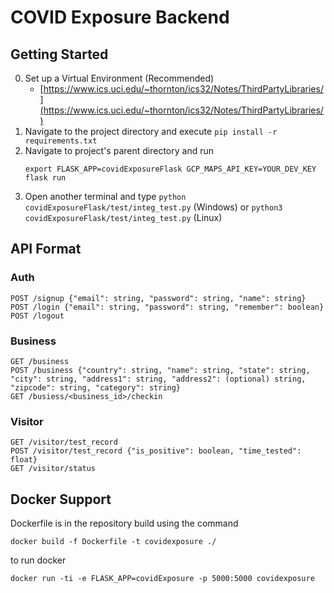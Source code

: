 # COVID Exposure Backend

## Getting Started
0. Set up a Virtual Environment (Recommended)
   + [https://www.ics.uci.edu/~thornton/ics32/Notes/ThirdPartyLibraries/](https://www.ics.uci.edu/~thornton/ics32/Notes/ThirdPartyLibraries/)
1. Navigate to the project directory and execute `pip install -r requirements.txt`
2. Navigate to project's parent directory and run
   ```
   export FLASK_APP=covidExposureFlask GCP_MAPS_API_KEY=YOUR_DEV_KEY
   flask run
   ```
3. Open another terminal and type `python covidExposureFlask/test/integ_test.py` (Windows) or `python3 covidExposureFlask/test/integ_test.py` (Linux)

## API Format
### Auth
```
POST /signup {"email": string, "password": string, "name": string}
POST /login {"email": string, "password": string, "remember": boolean}
POST /logout
```

### Business
```
GET /business
POST /business {"country": string, "name": string, "state": string, "city": string, "address1": string, "address2": (optional) string, "zipcode": string, "category": string}
GET /busiess/<business_id>/checkin
```

### Visitor
```
GET /visitor/test_record
POST /visitor/test_record {"is_positive": boolean, "time_tested": float}
GET /visitor/status
```

## Docker Support
Dockerfile is in the repository
build using the command
```
docker build -f Dockerfile -t covidexposure ./ 
```
to run docker
```
docker run -ti -e FLASK_APP=covidExposure -p 5000:5000 covidexposure
```
